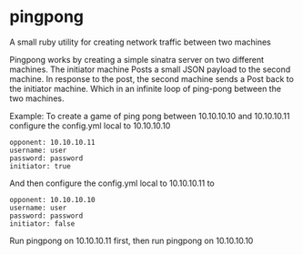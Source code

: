 # pingpong
A small ruby utility for creating network traffic between two machines

Pingpong works by creating a simple sinatra server on two different machines.
The initiator machine Posts a small JSON payload to the second machine.
In response to the post, the second machine sends a Post back to the initiator machine.
Which in an infinite loop of ping-pong between the two machines.

Example:
To create a game of ping pong between 10.10.10.10 and 10.10.10.11
configure the config.yml local to 10.10.10.10

```
opponent: 10.10.10.11
username: user
password: password
initiator: true
```

And then configure the config.yml local to 10.10.10.11 to 

```
opponent: 10.10.10.10
username: user
password: password
initiator: false
```

Run pingpong on 10.10.10.11 first, then run pingpong on 10.10.10.10

